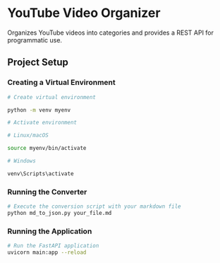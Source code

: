 # YouTube Video Organizer

Organizes YouTube videos into categories and provides a REST API for programmatic use.

## Project Setup

### Creating a Virtual Environment

```bash
# Create virtual environment

python -m venv myenv

# Activate environment

# Linux/macOS

source myenv/bin/activate

# Windows

venv\Scripts\activate
```

### Running the Converter

```bash
# Execute the conversion script with your markdown file
python md_to_json.py your_file.md
```

### Running the Application

```bash
# Run the FastAPI application
uvicorn main:app --reload
```
